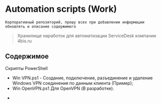 # Automation scripts (Work)

`Корпоративный репозиторий, прошу всех при добавлении информации обновлять и описание содержимого`
> Хранилище наработок для автоматизации ServiceDesk компании 4bis.ru

## Содержимое

Скрипты PowerShell

* Win VPN.ps1 - Создание, подключение, разъединение и удаление Windows VPN соединения по данным клиента (Пример);
* Win OpenVPN.ps1 Для OpenVPN (В разработке).

+